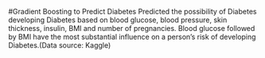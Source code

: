 #Gradient   Boosting to Predict Diabetes
Predicted the possibility of Diabetes developing Diabetes based on blood glucose, blood pressure, skin thickness, insulin, BMI and number of pregnancies. Blood glucose followed by BMI have the most substantial influence on a person’s    risk of developing Diabetes.(Data source: Kaggle)    